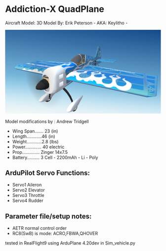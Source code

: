 # Addiction-X QuadPlane

Aircraft Model:
3D Model By: Erik Peterson - AKA: Keylitho - 


![JPG](https://github.com/ArduPilot/SITL_Models/raw/master/RealFlight/Released_Models/QuadPlanes/Tailsitters/Addiction_3D/Addiction.jpg)

Model modifications by : Andrew Tridgell


* Wing Span....... 23 (in)
* Length............46 (in)
* Weight............2.8 (lbs)
* Power............. 40 electric
* Prop.............. Zinger 14x7.5
* Battery.......... 3 Cell - 2200mAh - Li - Poly


## ArduPilot Servo Functions:
* Servo1		Aileron
* Servo2		Elevator
* Servo3		Throttle
* Servo4		Rudder



## Parameter file/setup notes:

* AETR normal control order
* RC8(SwB) is mode: ACRO,FBWA,QHOVER


tested in RealFlight9 using ArduPlane 4.20dev in Sim_vehicle.py


